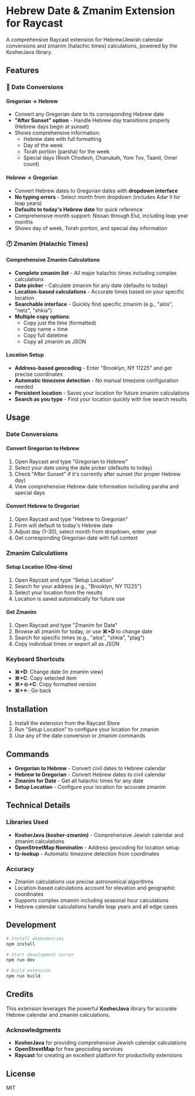# Hebrew Date & Zmanim Extension for Raycast

A comprehensive Raycast extension for Hebrew/Jewish calendar conversions and zmanim (halachic times) calculations, powered by the KosherJava library.

## Features

### 📅 Date Conversions

#### Gregorian → Hebrew
- Convert any Gregorian date to its corresponding Hebrew date
- **"After Sunset" option** - Handle Hebrew day transitions properly (Hebrew days begin at sunset)
- Shows comprehensive information:
  - Hebrew date with full formatting
  - Day of the week
  - Torah portion (parsha) for the week
  - Special days (Rosh Chodesh, Chanukah, Yom Tov, Taanit, Omer count)

#### Hebrew → Gregorian
- Convert Hebrew dates to Gregorian dates with **dropdown interface**
- **No typing errors** - Select month from dropdown (includes Adar II for leap years)
- **Defaults to today's Hebrew date** for quick reference
- Comprehensive month support: Nissan through Elul, including leap year months
- Shows day of week, Torah portion, and special day information

### 🕐 Zmanim (Halachic Times)

#### Comprehensive Zmanim Calculations
- **Complete zmanim list** - All major halachic times including complex calculations
- **Date picker** - Calculate zmanim for any date (defaults to today)
- **Location-based calculations** - Accurate times based on your specific location
- **Searchable interface** - Quickly find specific zmanim (e.g., "alos", "netz", "shkia")
- **Multiple copy options**:
  - Copy just the time (formatted)
  - Copy name + time
  - Copy full datetime
  - Copy all zmanim as JSON

#### Location Setup
- **Address-based geocoding** - Enter "Brooklyn, NY 11225" and get precise coordinates
- **Automatic timezone detection** - No manual timezone configuration needed
- **Persistent location** - Saves your location for future zmanim calculations
- **Search as you type** - Find your location quickly with live search results

## Usage

### Date Conversions

#### Convert Gregorian to Hebrew
1. Open Raycast and type "Gregorian to Hebrew"
2. Select your date using the date picker (defaults to today)
3. Check "After Sunset" if it's currently after sunset (for proper Hebrew day)
4. View comprehensive Hebrew date information including parsha and special days

#### Convert Hebrew to Gregorian
1. Open Raycast and type "Hebrew to Gregorian" 
2. Form will default to today's Hebrew date
3. Adjust day (1-30), select month from dropdown, enter year
4. Get corresponding Gregorian date with full context

### Zmanim Calculations

#### Setup Location (One-time)
1. Open Raycast and type "Setup Location"
2. Search for your address (e.g., "Brooklyn, NY 11225")
3. Select your location from the results
4. Location is saved automatically for future use

#### Get Zmanim
1. Open Raycast and type "Zmanim for Date"
2. Browse all zmanim for today, or use **⌘+D** to change date
3. Search for specific times (e.g., "alos", "shkia", "plag")
4. Copy individual times or export all as JSON

### Keyboard Shortcuts

- **⌘+D**: Change date (in zmanim view)
- **⌘+C**: Copy selected item
- **⌘+⇧+C**: Copy formatted version
- **⌘+←**: Go back

## Installation

1. Install the extension from the Raycast Store
2. Run "Setup Location" to configure your location for zmanim
3. Use any of the date conversion or zmanim commands

## Commands

- **Gregorian to Hebrew** - Convert civil dates to Hebrew calendar
- **Hebrew to Gregorian** - Convert Hebrew dates to civil calendar  
- **Zmanim for Date** - Get all halachic times for any date
- **Setup Location** - Configure your location for accurate zmanim

## Technical Details

### Libraries Used
- **KosherJava (kosher-zmanim)** - Comprehensive Jewish calendar and zmanim calculations
- **OpenStreetMap Nominatim** - Address geocoding for location setup
- **tz-lookup** - Automatic timezone detection from coordinates

### Accuracy
- Zmanim calculations use precise astronomical algorithms
- Location-based calculations account for elevation and geographic coordinates
- Supports complex zmanim including seasonal hour calculations
- Hebrew calendar calculations handle leap years and all edge cases

## Development

```bash
# Install dependencies
npm install

# Start development server
npm run dev

# Build extension
npm run build
```

## Credits

This extension leverages the powerful **KosherJava** library for accurate Hebrew calendar and zmanim calculations.

### Acknowledgments
- **KosherJava** for providing comprehensive Jewish calendar calculations
- **OpenStreetMap** for free geocoding services
- **Raycast** for creating an excellent platform for productivity extensions

## License

MIT